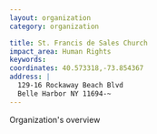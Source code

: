 ```yaml
---
layout: organization
category: organization

title: St. Francis de Sales Church
impact_area: Human Rights
keywords: 
coordinates: 40.573318,-73.854367
address: |
  129-16 Rockaway Beach Blvd
  Belle Harbor NY 11694-~
---
```

Organization's overview
